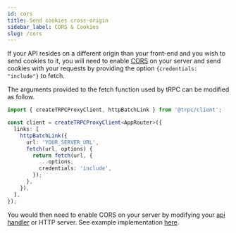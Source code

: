 ```yaml
---
id: cors
title: Send cookies cross-origin
sidebar_label: CORS & Cookies
slug: /cors
---
```


If your API resides on a different origin than your front-end and you wish to send cookies to it, you will need to enable [CORS](https://developer.mozilla.org/en-US/docs/Web/HTTP/CORS) on your server and send cookies with your requests by providing the option `{credentials: "include"}` to fetch.

The arguments provided to the fetch function used by tRPC can be modified as follow.

```ts title='app.ts'
import { createTRPCProxyClient, httpBatchLink } from '@trpc/client';

const client = createTRPCProxyClient<AppRouter>({
  links: [
    httpBatchLink({
      url: 'YOUR_SERVER_URL',
      fetch(url, options) {
        return fetch(url, {
          ...options,
          credentials: 'include',
        });
      },
    }),
  ],
});
```

You would then need to enable CORS on your server by modifying your [api handler](/docs/api-handler) or HTTP server. See example implementation [here](/docs/api-handler#advanced-usage).
